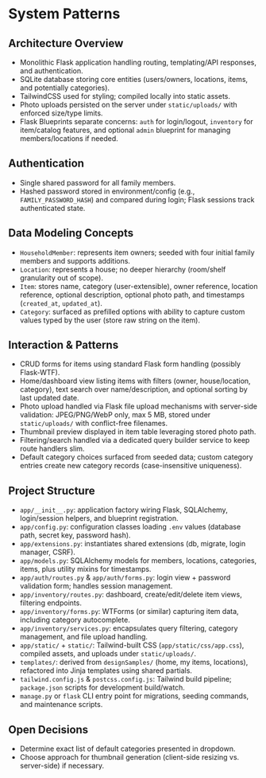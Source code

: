 # System Patterns

## Architecture Overview
- Monolithic Flask application handling routing, templating/API responses, and authentication.
- SQLite database storing core entities (users/owners, locations, items, and potentially categories).
- TailwindCSS used for styling; compiled locally into static assets.
- Photo uploads persisted on the server under `static/uploads/` with enforced size/type limits.
- Flask Blueprints separate concerns: `auth` for login/logout, `inventory` for item/catalog features, and optional `admin` blueprint for managing members/locations if needed.

## Authentication
- Single shared password for all family members.
- Hashed password stored in environment/config (e.g., `FAMILY_PASSWORD_HASH`) and compared during login; Flask sessions track authenticated state.

## Data Modeling Concepts
- `HouseholdMember`: represents item owners; seeded with four initial family members and supports additions.
- `Location`: represents a house; no deeper hierarchy (room/shelf granularity out of scope).
- `Item`: stores name, category (user-extensible), owner reference, location reference, optional description, optional photo path, and timestamps (`created_at`, `updated_at`).
- `Category`: surfaced as prefilled options with ability to capture custom values typed by the user (store raw string on the item).

## Interaction & Patterns
- CRUD forms for items using standard Flask form handling (possibly Flask-WTF).
- Home/dashboard view listing items with filters (owner, house/location, category), text search over name/description, and optional sorting by last updated date.
- Photo upload handled via Flask file upload mechanisms with server-side validation: JPEG/PNG/WebP only, max 5 MB, stored under `static/uploads/` with conflict-free filenames.
- Thumbnail preview displayed in item table leveraging stored photo path.
- Filtering/search handled via a dedicated query builder service to keep route handlers slim.
- Default category choices surfaced from seeded data; custom category entries create new category records (case-insensitive uniqueness).

## Project Structure
- `app/__init__.py`: application factory wiring Flask, SQLAlchemy, login/session helpers, and blueprint registration.
- `app/config.py`: configuration classes loading `.env` values (database path, secret key, password hash).
- `app/extensions.py`: instantiates shared extensions (db, migrate, login manager, CSRF).
- `app/models.py`: SQLAlchemy models for members, locations, categories, items, plus utility mixins for timestamps.
- `app/auth/routes.py` & `app/auth/forms.py`: login view + password validation form; handles session management.
- `app/inventory/routes.py`: dashboard, create/edit/delete item views, filtering endpoints.
- `app/inventory/forms.py`: WTForms (or similar) capturing item data, including category autocomplete.
- `app/inventory/services.py`: encapsulates query filtering, category management, and file upload handling.
- `app/static/` + `static/`: Tailwind-built CSS (`app/static/css/app.css`), compiled assets, and uploads under `static/uploads/`.
- `templates/`: derived from `designSamples/` (home, my items, locations), refactored into Jinja templates using shared partials.
- `tailwind.config.js` & `postcss.config.js`: Tailwind build pipeline; `package.json` scripts for development build/watch.
- `manage.py` or `flask` CLI entry point for migrations, seeding commands, and maintenance scripts.

## Open Decisions
- Determine exact list of default categories presented in dropdown.
- Choose approach for thumbnail generation (client-side resizing vs. server-side) if necessary.
